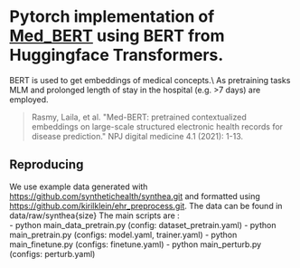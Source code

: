 # Pytorch implementation of [Med_BERT](https://www.nature.com/articles/s41746-021-00455-y) using BERT from Huggingface Transformers. 
BERT is used to get embeddings of medical concepts.\\
As pretraining tasks MLM and prolonged length of stay in the hospital (e.g. >7 days) are employed. 
>Rasmy, Laila, et al. "Med-BERT: pretrained contextualized embeddings on large-scale structured electronic health records for disease prediction." NPJ digital medicine 4.1 (2021): 1-13.

## Reproducing
We use example data generated with https://github.com/synthetichealth/synthea.git and formatted using https://github.com/kirilklein/ehr_preprocess.git.
The data can be found in data/raw/synthea{size}
The main scripts are :    
    - python main_data_pretrain.py (config: dataset_pretrain.yaml)
    - python main_pretrain.py (configs: model.yaml, trainer.yaml)
    - python main_finetune.py (configs: finetune.yaml)
    - python main_perturb.py (configs: perturb.yaml)

